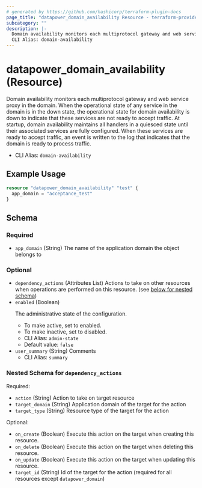 ```yaml
---
# generated by https://github.com/hashicorp/terraform-plugin-docs
page_title: "datapower_domain_availability Resource - terraform-provider-datapower"
subcategory: ""
description: |-
  Domain availability monitors each multiprotocol gateway and web service proxy in the domain. When the operational state of any service in the domain is in the down state, the operational state for domain availability is down to indicate that these services are not ready to accept traffic. At startup, domain availability maintains all handlers in a quiesced state until their associated services are fully configured. When these services are ready to accept traffic, an event is written to the log that indicates that the domain is ready to process traffic.
  CLI Alias: domain-availability
---
```


# datapower_domain_availability (Resource)

Domain availability monitors each multiprotocol gateway and web service proxy in the domain. When the operational state of any service in the domain is in the down state, the operational state for domain availability is down to indicate that these services are not ready to accept traffic. At startup, domain availability maintains all handlers in a quiesced state until their associated services are fully configured. When these services are ready to accept traffic, an event is written to the log that indicates that the domain is ready to process traffic.
  - CLI Alias: `domain-availability`

## Example Usage

```terraform
resource "datapower_domain_availability" "test" {
  app_domain = "acceptance_test"
}
```

<!-- schema generated by tfplugindocs -->
## Schema

### Required

- `app_domain` (String) The name of the application domain the object belongs to

### Optional

- `dependency_actions` (Attributes List) Actions to take on other resources when operations are performed on this resource. (see [below for nested schema](#nestedatt--dependency_actions))
- `enabled` (Boolean) <p>The administrative state of the configuration.</p><ul><li>To make active, set to enabled.</li><li>To make inactive, set to disabled.</li></ul>
  - CLI Alias: `admin-state`
  - Default value: `false`
- `user_summary` (String) Comments
  - CLI Alias: `summary`

<a id="nestedatt--dependency_actions"></a>
### Nested Schema for `dependency_actions`

Required:

- `action` (String) Action to take on target resource
- `target_domain` (String) Application domain of the target for the action
- `target_type` (String) Resource type of the target for the action

Optional:

- `on_create` (Boolean) Execute this action on the target when creating this resource.
- `on_delete` (Boolean) Execute this action on the target when deleting this resource.
- `on_update` (Boolean) Execute this action on the target when updating this resource.
- `target_id` (String) Id of the target for the action (required for all resources except `datapower_domain`)
